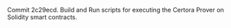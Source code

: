 Commit 2c29ecd.                    Build and Run scripts for executing the Certora Prover on Solidity smart contracts.